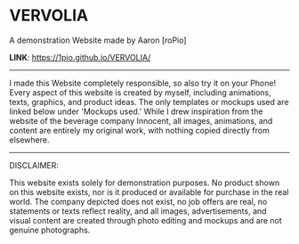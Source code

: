 # VERVOLIA
A demonstration Website made by Aaron [roPio]

**LINK**: https://1pio.github.io/VERVOLIA/

---

I made this Website completely responsible, so also try it on your Phone!  
Every aspect of this website is created by myself, including animations, texts, graphics, and product ideas. The only templates or mockups used are linked below under 'Mockups used.' While I drew inspiration from the website of the beverage company Innocent, all images, animations, and content are entirely my original work, with nothing copied directly from elsewhere.

---
DISCLAIMER:

This website exists solely for demonstration purposes. 
No product shown on this website exists, nor is it produced or available for purchase in the real world.
The company depicted does not exist, no job offers are real, no statements or texts reflect reality, and all images, advertisements, and visual content are created through photo editing and mockups and are not genuine photographs.

